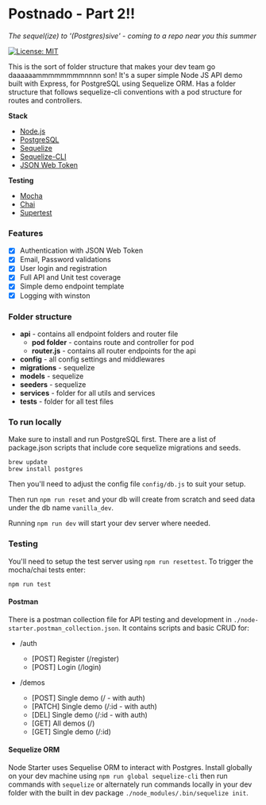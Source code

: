 # Postnado - Part 2!!

*The sequel(ize) to '(Postgres)sive' - coming to a repo near you this summer*

[![License: MIT](https://img.shields.io/badge/License-MIT-blue.svg)](https://opensource.org/licenses/MIT)

This is the sort of folder structure that makes your dev team go daaaaaammmmmmmmnnnn son! It's a super simple Node JS API demo built with Express, for PostgreSQL using Sequelize ORM. Has a folder structure that follows sequelize-cli conventions with a pod structure for routes and controllers.

**Stack**

* [Node.js](https://nodejs.org/en/)
* [PostgreSQL](https://www.postgresql.org/)
* [Sequelize](http://docs.sequelizejs.com/en/v3/)
* [Sequelize-CLI](https://github.com/sequelize/cli)
* [JSON Web Token](https://jwt.io/)

**Testing**

* [Mocha](https://mochajs.org/)
* [Chai](http://chaijs.com/)
* [Supertest](https://github.com/visionmedia/supertest)


### Features

- [x] Authentication with JSON Web Token
- [x] Email, Password validations
- [x] User login and registration
- [x] Full API and Unit test coverage
- [x] Simple demo endpoint template
- [x] Logging with winston

### Folder structure

* **api** - contains all endpoint folders and router file
  * **pod folder** - contains route and controller for pod
  * **router.js** - contains all router endpoints for the api 
* **config** - all config settings and middlewares
* **migrations** - sequelize
* **models** - sequelize
* **seeders** - sequelize
* **services** - folder for all utils and services
* **tests** - folder for all test files

### To run locally

Make sure to install and run PostgreSQL first. There are a list of package.json
scripts that include core sequelize migrations and seeds.

```
brew update
brew install postgres
```
Then you'll need to adjust the config file `config/db.js` to suit your setup.

Then run `npm run reset` and your db will create from scratch and seed data under
the db name `vanilla_dev`.

Running `npm run dev` will start your dev server where needed.

### Testing

You'll need to setup the test server using `npm run resettest`. To trigger the mocha/chai tests enter:
```
npm run test
```

#### Postman

There is a postman collection file for API testing and development in
`./node-starter.postman_collection.json`. It contains scripts and
basic CRUD for:

* /auth
  * [POST] Register (/register)
  * [POST] Login (/login)

* /demos
  * [POST] Single demo (/ - with auth)
  * [PATCH] Single demo (/:id - with auth)
  * [DEL] Single demo (/:id - with auth)
  * [GET] All demos (/)
  * [GET] Single demo (/:id)

#### Sequelize ORM

Node Starter uses Sequelise ORM to interact with Postgres. Install globally
on your dev machine using `npm run global sequelize-cli` then run commands with
`sequelize` or alternately run commands locally in your dev folder with the
built in dev package `./node_modules/.bin/sequelize init`.
